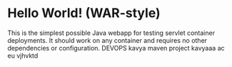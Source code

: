 Hello World! (WAR-style)
===============

This is the simplest possible Java webapp for testing servlet container deployments.  It should work on any container and requires no other dependencies or configuration.
DEVOPS
kavya
maven project
kavyaaa
ac eu
vjhvktd
